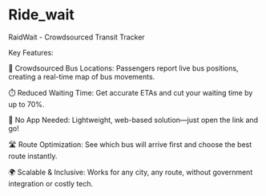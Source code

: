 # Ride_wait
RaidWait - Crowdsourced Transit Tracker

Key Features:

🚏 Crowdsourced Bus Locations: Passengers report live bus positions, creating a real-time map of bus movements.

⏱️ Reduced Waiting Time: Get accurate ETAs and cut your waiting time by up to 70%.

📲 No App Needed: Lightweight, web-based solution—just open the link and go!

🛣️ Route Optimization: See which bus will arrive first and choose the best route instantly.

🌍 Scalable & Inclusive: Works for any city, any route, without government integration or costly tech.